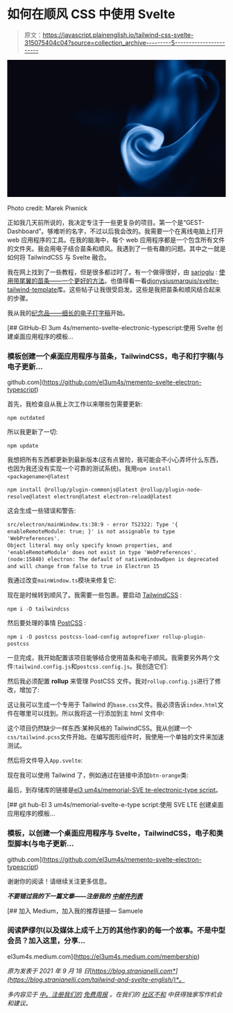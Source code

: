 # 如何在顺风 CSS 中使用 Svelte

> 原文：<https://javascript.plainenglish.io/tailwind-css-svelte-315075404c04?source=collection_archive---------5----------------------->

![](img/7051ae4b72c033ad7c66c2f79b0f01d3.png)

Photo credit: Marek Piwnick

正如我几天前所说的，我决定专注于一些更复杂的项目。第一个是“GEST-Dashboard”。够难听的名字，不过以后我会改的。我需要一个在离线电脑上打开 web 应用程序的工具。在我的脑海中，每个 web 应用程序都是一个包含所有文件的文件夹。我会用电子结合苗条和顺风。我遇到了一些有趣的问题。其中之一就是如何将 TailwindCSS 与 Svelte 融合。

我在网上找到了一些教程，但是很多都过时了。有一个做得很好，由 [sarioglu](https://dev.to/sarioglu) : [使用带尾翼的苗条——一个更好的方法](https://dev.to/sarioglu/using-svelte-with-tailwindcss-a-better-approach-47ph)。也值得看一看[dionysiusmarquis/svelte-tailwind-template](https://github.com/dionysiusmarquis/svelte-tailwind-template)库。这些帖子让我很受启发。这些是我把苗条和顺风结合起来的步骤。

我从我的[纪念品——细长的电子打字稿](https://github.com/el3um4s/memento-svelte-electron-typescript)开始。

[](https://github.com/el3um4s/memento-svelte-electron-typescript) [## GitHub-El 3um 4s/memento-svelte-electronic-typescript:使用 Svelte 创建桌面应用程序的模板…

### 模板创建一个桌面应用程序与苗条，TailwindCSS，电子和打字稿(与电子更新…

github.com](https://github.com/el3um4s/memento-svelte-electron-typescript) 

首先，我检查自从我上次工作以来哪些包需要更新:

```
npm outdated
```

所以我更新了一切:

```
npm update
```

我想把所有东西都更新到最新版本(这有点冒险，我可能会不小心弄坏什么东西，也因为我还没有实现一个可靠的测试系统)。我用`npm install <packagename>@latest`

```
npm install @rollup/plugin-commonjs@latest @rollup/plugin-node-resolve@latest electron@latest electron-reload@latest
```

这会生成一些错误和警告:

```
src/electron/mainWindow.ts:38:9 - error TS2322: Type '{ enableRemoteModule: true; }' is not assignable to type 'WebPreferences'.
Object literal may only specify known properties, and 'enableRemoteModule' does not exist in type 'WebPreferences'.(node:15840) electron: The default of nativeWindowOpen is deprecated and will change from false to true in Electron 15
```

我通过改变`mainWindow.ts`模块来修复它:

现在是时候转到顺风了。我需要一些包裹。要启动 [TailwindCSS](https://tailwindcss.com/) :

```
npm i -D tailwindcss
```

然后要处理的事情 [PostCSS](https://github.com/postcss/postcss) :

```
npm i -D postcss postcss-load-config autoprefixer rollup-plugin-postcss
```

一旦完成，我开始配置该项目能够结合使用苗条和电子顺风。我需要另外两个文件:`tailwind.config.js`和`postcss.config.js`。我创造它们:

然后我必须配置 **rollup** 来管理 PostCSS 文件。我对`rollup.config.js`进行了修改，增加了:

这让我可以生成一个专用于 Tailwind 的`base.css`文件。我必须告诉`index.html`文件在哪里可以找到。所以我将这一行添加到主 html 文件中:

这个项目仍然缺少一样东西:某种风格的 TailwindCSS。我从创建一个`css/tailwind.pcss`文件开始。在编写图形组件时，我使用一个单独的文件来加速测试。

然后将文件导入`App.svelte`:

现在我可以使用 Tailwind 了，例如通过在链接中添加`btn-orange`类:

最后，到存储库的链接是[el3 um4s/memorial-SVE te-electronic-type script](https://github.com/el3um4s/memento-svelte-electron-typescript)。

[](https://github.com/el3um4s/memento-svelte-electron-typescript) [## git hub-El 3 um4s/memorial-svelte-e-type script:使用 SVE LTE 创建桌面应用程序的模板…

### 模板，以创建一个桌面应用程序与 Svelte，TailwindCSS，电子和类型脚本(与电子更新…

github.com](https://github.com/el3um4s/memento-svelte-electron-typescript) 

谢谢你的阅读！请继续关注更多信息。

***不要错过我的下一篇文章——注册我的*** [***中邮件列表***](https://medium.com/subscribe/@el3um4s)

[](https://el3um4s.medium.com/membership) [## 加入 Medium，加入我的推荐链接— Samuele

### 阅读萨缪尔(以及媒体上成千上万的其他作家)的每一个故事。不是中型会员？加入这里，分享…

el3um4s.medium.com](https://el3um4s.medium.com/membership) 

*原为发表于 2021 年 9 月 18 日*[*https://blog.stranianelli.com*](https://blog.stranianelli.com/tailwind-and-svelte-english/)*。*

*多内容见于* [*中。注册我们的*](http://plainenglish.io/) [*免费周报*](http://newsletter.plainenglish.io/) *。在我们的* [*社区不和*](https://discord.gg/GtDtUAvyhW) *中获得独家写作机会和建议。*